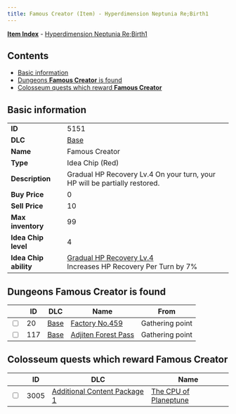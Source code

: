 ```yaml
---
title: Famous Creator (Item) - Hyperdimension Neptunia Re;Birth1
---
```


[**Item Index**](/neptunia/rb1/item/index.html) - [Hyperdimension Neptunia Re;Birth1](/neptunia/rb1)

## Contents

- [Basic information](#basic-information)
- [Dungeons **Famous Creator** is found](#dungeons-famous-creator-is-found)
- [Colosseum quests which reward **Famous Creator**](#colosseum-quests-which-reward-famous-creator)
## Basic information

|   |   |
| -- | -- |
| **ID** | 5151 |
| **DLC** | [Base](/neptunia/rb1/dlc/1-base.html) |
| **Name** | Famous Creator |
| **Type** | Idea Chip (Red) |
| **Description** | Gradual HP Recovery Lv.4 On your turn, your HP will be partially restored. |
| **Buy Price** | 0 |
| **Sell Price** | 10 |
| **Max inventory** | 99 |
| **Idea Chip level** | 4 |
| **Idea Chip ability** | [Gradual HP Recovery Lv.4](/neptunia/rb1/avatar/1-9650-gradual-hp-recovery-lv-4.html)<br />Increases HP Recovery Per Turn by 7% |


## Dungeons **Famous Creator** is found

|    | ID | DLC | Name | From |
| -- | -- | --- | ---- | ---- |
| <input type="checkbox" id="rb1-dungeon-1-20" class="trackbox" /> | 20 | [Base](/neptunia/rb1/dlc/1-base.html) | [Factory No.459](/neptunia/rb1/dungeon/1-20-factory-no-459.html) | Gathering point |
| <input type="checkbox" id="rb1-dungeon-1-117" class="trackbox" /> | 117 | [Base](/neptunia/rb1/dlc/1-base.html) | [Adjiten Forest Pass](/neptunia/rb1/dungeon/1-117-adjiten-forest-pass.html) | Gathering point |


## Colosseum quests which reward **Famous Creator**

|    | ID | DLC | Name |
| -- | -- | --- | ---- |
| <input type="checkbox" id="rb1-colosseum-10-3005" class="trackbox" /> | 3005 | [Additional Content Package 1](/neptunia/rb1/dlc/10-pack1.html) | [The CPU of Planeptune](/neptunia/rb1/colosseum/10-3005-the-cpu-of-planeptune.html) |
